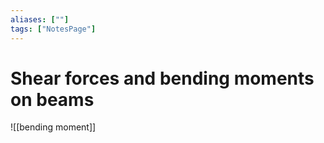 ```yaml
---
aliases: [""]
tags: ["NotesPage"]
---
```


# Shear forces and bending moments on beams
![[bending moment]]

